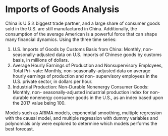 # Imports of Goods Analysis

China is U.S.’s biggest trade partner, and a large share of consumer goods sold in the U.S. are still manufactured in China. Additionally, the consumption of the average American is a powerful force that can shape many financial dynamics. Using the three time series: 
1. U.S. Imports of Goods by Customs Basis from China: Monthly, non-seasonally-adjusted
data on U.S. imports of Chinese goods by customs basis, in millions of dollars.
2. Average Hourly Earnings of Production and Nonsupervisory Employees, Total Pri- vate: Monthly, non-seasonally-adjusted data on average hourly earnings of production and non- supervisory employees in the U.S. private sector, in dollars per hour.
3. Industrial Production: Non-Durable Nonenergy Consumer Goods: Monthly, non- seasonally-adjusted industrial production index for non-durable nonenergy consumer goods in the U.S., as an index based upon the 2017 value being 100.

Models such as ARIMA models, exponential smoothing, multiple regression with the causal model, and multiple regression with dummy variables and polynomials only were explored to determine which models performs the best forecast.


